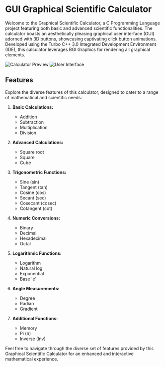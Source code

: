 # GUI Graphical Scientific Calculator

Welcome to the Graphical Scientific Calculator, a C Programming Language project featuring both basic and advanced scientific functionalities. The calculator boasts an aesthetically pleasing graphical user interface (GUI) adorned with 3D buttons, showcasing captivating click button animations. Developed using the Turbo C++ 3.0 Integrated Development Environment (IDE), this calculator leverages BGI Graphics for rendering all graphical elements.

![Calculator Preview](https://github.com/lakshita5203/graphical-scientific-calculator/assets/78801739/e2742cee-7091-4102-9706-93eb8b137867)
![User Interface](https://github.com/lakshita5203/graphical-scientific-calculator/assets/78801739/bd1919bf-9763-489a-9a00-6548fde79aef)

## Features

Explore the diverse features of this calculator, designed to cater to a range of mathematical and scientific needs:

1. **Basic Calculations:**
   - Addition
   - Subtraction
   - Multiplication
   - Division

2. **Advanced Calculations:**
   - Square root
   - Square
   - Cube

3. **Trigonometric Functions:**
   - Sine (sin)
   - Tangent (tan)
   - Cosine (cos)
   - Secant (sec)
   - Cosecant (cosec)
   - Cotangent (cot)

4. **Numeric Conversions:**
   - Binary
   - Decimal
   - Hexadecimal
   - Octal

5. **Logarithmic Functions:**
   - Logarithm
   - Natural log
   - Exponential
   - Base 'e'

6. **Angle Measurements:**
   - Degree
   - Radian
   - Gradient

7. **Additional Functions:**
   - Memory
   - Pi (π)
   - Inverse (Inv)

Feel free to navigate through the diverse set of features provided by this Graphical Scientific Calculator for an enhanced and interactive mathematical experience.

